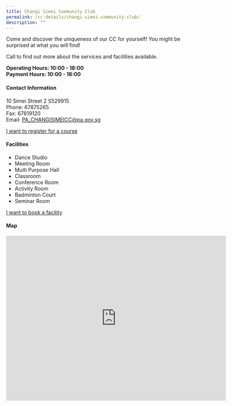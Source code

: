 ```yaml
---
title: Changi Simei Community Club
permalink: /cc-details/changi-simei-community-club/
description: ""
---
```

Come and discover the uniqueness of our CC for yourself! You might be surprised at what you will find!

Call to find out more about the services and facilities available.

**Operating Hours: 10:00 - 18:00  
Payment Hours: 10:00 - 18:00**

#### Contact Information

10 Simei Street 2 S529915  
Phone: 67875265  
Fax: 67819120  
Email: [PA\_CHANGISIMEICC@pa.gov.sg](mailto:PA_CHANGISIMEICC@pa.gov.sg)  

[I want to register for a course](https://www.onepa.gov.sg/)

#### Facilities

*   Dance Studio
*   Meeting Room
*   Multi Purpose Hall
*   Classroom
*   Conference Room
*   Activity Room
*   Badminton Court
*   Seminar Room

[I want to book a facility](https://www.onepa.gov.sg/)

#### Map
<iframe src="https://www.google.com/maps/embed?pb=!1m18!1m12!1m3!1d3988.719369814655!2d103.95284361399766!3d1.3448074619680843!2m3!1f0!2f0!3f0!3m2!1i1024!2i768!4f13.1!3m3!1m2!1s0x31da3d1f522739af%3A0xee960187039008bf!2sChangi%20Simei%20Community%20Club!5e0!3m2!1sen!2ssg!4v1662009696513!5m2!1sen!2ssg" width="600" height="450" style="border:0;" allowfullscreen="" loading="lazy" ></iframe>